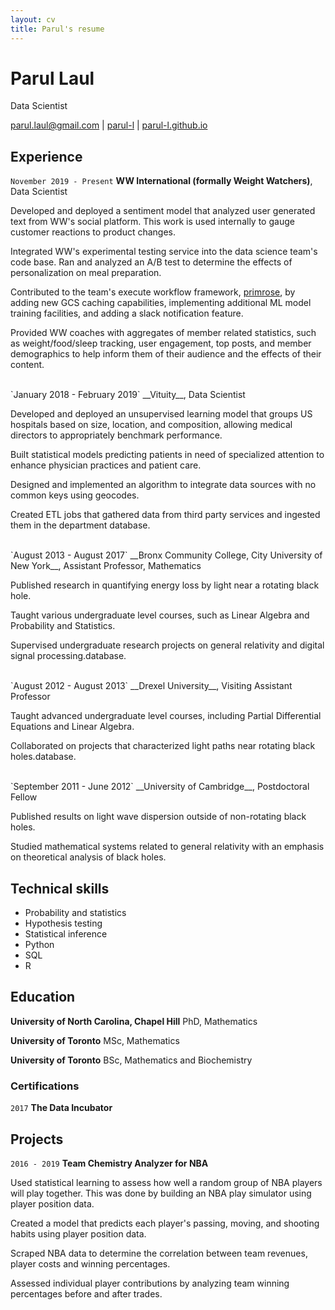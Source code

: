 ```yaml
---
layout: cv
title: Parul's resume
---
```



# Parul Laul
Data Scientist

<div id="webaddress">
<a href="mailto:parul.laul@gmail.com">parul.laul@gmail.com</a>
|
<i class="fa fa-github"></i> <a href="https://github.com/parul-l/">parul-l</a>
|
<i class="fa fa-home"></i> <a href="https://github.com/parul-l/">parul-l.github.io</a>
</div>



## Experience

`November 2019 - Present` 
__WW International (formally Weight Watchers)__, Data Scientist  

Developed and deployed a sentiment model that analyzed user generated text from WW's social platform. This work is used internally to gauge customer reactions to product changes. 

Integrated WW's experimental testing service into the data science team's code base. Ran and analyzed an A/B test to determine the effects of personalization on meal preparation.

Contributed to the team's execute workflow framework, [primrose](https://github.com/ww-tech/primrose), by adding new GCS caching capabilities, implementing additional ML model training facilities, and adding a slack notification feature.

Provided WW coaches with aggregates of member related statistics, such as weight/food/sleep tracking, user engagement, top posts, and member demographics  to help inform them of their audience and the effects of their content.  

<br>
`January 2018 - February 2019` 
__Vituity__, Data Scientist

Developed and deployed an unsupervised learning model that groups US hospitals based on size, location, and composition, allowing medical directors to appropriately benchmark performance.

Built statistical models predicting patients in need of specialized attention to enhance physician practices and patient care.

Designed and implemented an algorithm to integrate data sources with no common keys using geocodes.

Created ETL jobs that gathered data from third party services and ingested them in the department database.

<br>
`August 2013 - August 2017` 
__Bronx Community College, City University of New York__, Assistant Professor, Mathematics

Published research in quantifying energy loss by light near a rotating black hole.

Taught various undergraduate level courses, such as Linear Algebra and Probability and Statistics.

Supervised undergraduate research projects on general relativity and digital signal processing.database.


<br>
`August 2012 - August 2013` 
__Drexel University__, Visiting Assistant Professor

Taught advanced undergraduate level courses, including Partial Differential Equations and Linear Algebra.

Collaborated on projects that characterized light paths near rotating black holes.database.


<br>
`September 2011 - June 2012` 
__University of Cambridge__, Postdoctoral Fellow

Published results on light wave dispersion outside of non-rotating black holes.

Studied mathematical systems related to general relativity with an emphasis on theoretical analysis of black holes.


## Technical skills

* Probability and statistics
* Hypothesis testing
* Statistical inference
* Python
* SQL
* R


## Education

__University of North Carolina, Chapel Hill__ PhD, Mathematics

__University of Toronto__ MSc, Mathematics

__University of Toronto__ BSc, Mathematics and Biochemistry 



### Certifications

`2017` __The Data Incubator__



## Projects

`2016 - 2019`
__Team Chemistry Analyzer for NBA__

Used statistical learning to assess how well a random group of NBA players will play together. This was done by building an NBA play simulator using player position data.

Created a model that predicts each player's passing, moving, and shooting habits using player position data.

Scraped NBA data to determine the correlation between team revenues, player costs and winning percentages.

Assessed individual player contributions by analyzing team winning percentages before and after trades.





<!-- ### Footer

Last updated: May 2013 -->

